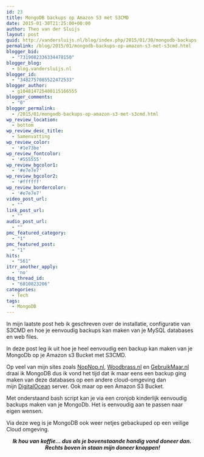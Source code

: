```yaml
---
id: 23
title: MongoDB backups op Amazon S3 met S3CMD
date: 2015-01-30T21:25:00+00:00
author: Theo van der Sluijs
layout: post
guid: http://vandersluijs.nl/blog/index.php/2015/01/30/mongodb-backups-op-amazon-s3-met-s3cmd/
permalink: /blog/2015/01/mongodb-backups-op-amazon-s3-met-s3cmd.html
blogger_bid:
  - "7319082336334478150"
blogger_blog:
  - blog.vandersluijs.nl
blogger_id:
  - "3482757085522472533"
blogger_author:
  - g104814725400115166555
blogger_comments:
  - "0"
blogger_permalink:
  - /2015/01/mongodb-backups-op-amazon-s3-met-s3cmd.html
wp_review_location:
  - bottom
wp_review_desc_title:
  - Samenvatting
wp_review_color:
  - '#1e73be'
wp_review_fontcolor:
  - '#555555'
wp_review_bgcolor1:
  - '#e7e7e7'
wp_review_bgcolor2:
  - '#ffffff'
wp_review_bordercolor:
  - '#e7e7e7'
video_post_url:
  - ""
link_post_url:
  - ""
audio_post_url:
  - ""
pmc_featured_category:
  - "1"
pmc_featured_post:
  - "1"
hits:
  - "561"
itrr_another_apply:
  - 'no'
dsq_thread_id:
  - "6010823206"
categories:
  - Tech
tags:
  - MongoDB
---
```

In mijn laatste post heb ik geschreven over de installatie, configuratie van S3CMD en hoe je eenvoudig backups kan maken van je MySQL databases en web files.

In deze post leg ik uit hoe je heel eenvoudig een backup kan maken van je MongoDb op je Amazon s3 Bucket met S3CMD.
  
<!--more-->

Op veel van mijn sites zoals [NopNop.nl](http://www.nopnop.nl/), [Woodbrass.nl](http://www.woodbrass.nl/) en [GebruikMaar.nl](http://www.gebruikmaar.nl/) draai ik MongoDB dus ik vond het tijd dat ik maar eens een backup ging maken van deze databases op een andere cloud-omgeving dan mijn&nbsp;<a data-cke-saved-href="https://www.digitalocean.com/?refcode=38909179d2dc" href="https://www.digitalocean.com/?refcode=38909179d2dc">DigitalOcean</a>&nbsp;server. Ook maar op een Amazon S3 Bucket.

Met onderstaand bash script kan je via een cronjob kinderlijk eenvoudig backups maken van je MongoDb. Het is eenvoudig aan te passen naar eigen wensen.

Via deze weg is je MongoDB ook weer netjes gebackuped op een veilige Cloud omgeving.
  


<div style="text-align: center;">
  <b><i>Ik hou van koffie&#8230; dus als je bovenstaande handig vond doneer dan.</i></b>
</div>

<div style="text-align: center;">
  <b><i>&nbsp;Rechts boven in staan mijn doneer knoppen!</i></b>
</div>